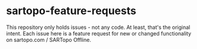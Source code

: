 # sartopo-feature-requests

This repository only holds issues - not any code.  At least, that's the original intent.  Each issue here is a feature request for new or changed functionality on sartopo.com / SARTopo Offline.  
